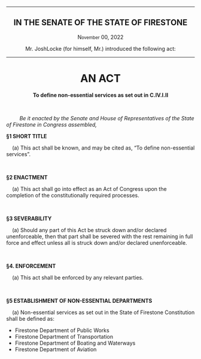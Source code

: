 <div align="center">

---

<h2><b>IN THE SENATE OF THE STATE OF FIRESTONE</b></h2>

<p>N<small>ovember</small> 00, 2022</p>

Mr. JoshLocke (for himself, Mr.) introduced the following act:

---

<h1><b>AN ACT</b></h1>

**To define non-essential services as set out in C.IV.I.II**

</div>

<br/>

&nbsp;&nbsp;&nbsp;&nbsp;&nbsp;&nbsp;&nbsp;&nbsp; _Be it enacted by the Senate and House of Representatives of the State of Firestone in Congress assembled,_

**§1 SHORT TITLE**

&nbsp;&nbsp;&nbsp; (a) This act shall be known, and may be cited as, “To define non-essential services”.

<br/>

**§2 ENACTMENT**

&nbsp;&nbsp;&nbsp; (a) This act shall go into effect as an Act of Congress upon the completion of the constitutionally required processes.

<br/>

**§3 SEVERABILITY**

&nbsp;&nbsp;&nbsp; (a) Should any part of this Act be struck down and/or declared unenforceable, then that part shall be severed with the rest remaining in full force and effect unless all is struck down and/or declared unenforceable.


<br/>

**§4. ENFORCEMENT**

&nbsp;&nbsp;&nbsp; (a) This act shall be enforced by any relevant parties.


<br/>

**§5 ESTABLISHMENT OF NON-ESSENTIAL DEPARTMENTS**

&nbsp;&nbsp;&nbsp; (a) Non-essential services as set out in the State of Firestone Constitution shall be defined as: 

* Firestone Department of Public Works
* Firestone Department of Transportation
* Firestone Department of Boating and Waterways
* Firestone Department of Aviation

